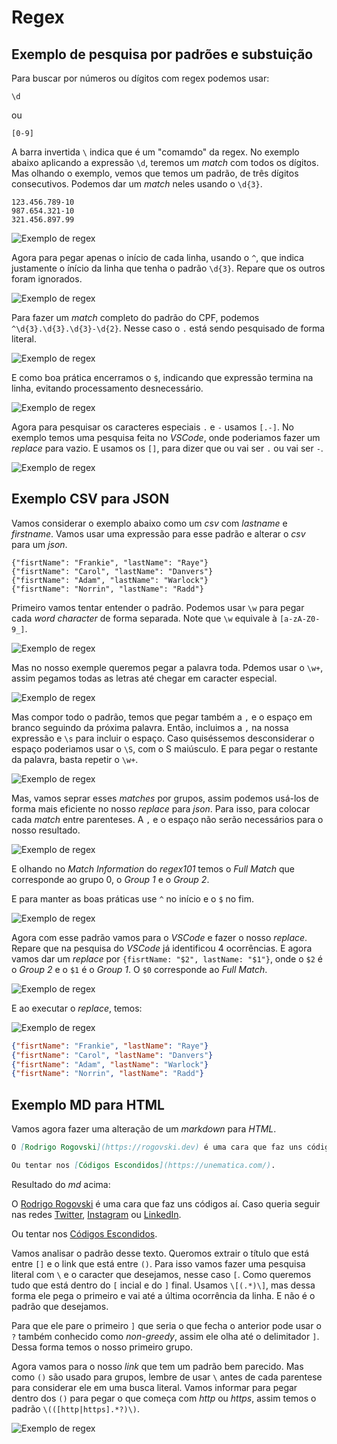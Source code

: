 # Regex

## Exemplo de pesquisa por padrões e substuição

Para buscar por números ou dígitos com regex
podemos usar:
```
\d
```
ou
```
[0-9]
```
A barra invertida `\` indica que é um "comamdo" da regex.
No exemplo abaixo aplicando a expressão `\d`, teremos um _match_ com todos os dígitos.
Mas olhando o exemplo, vemos que temos um padrão, de três dígitos consecutivos. Podemos
dar um _match_ neles usando o `\d{3}`.

```
123.456.789-10
987.654.321-10
321.456.897.99
```

![Exemplo de regex](./img/01.png "Exemplo de regex")

Agora para pegar apenas o início de cada linha, usando o `^`, que indica justamente o ínício da linha que tenha o padrão `\d{3}`.
Repare que os outros foram ignorados.

![Exemplo de regex](./img/02.png "Exemplo de regex")

Para fazer um _match_ completo do padrão do CPF, podemos `^\d{3}.\d{3}.\d{3}-\d{2}`. Nesse caso o `.` está sendo pesquisado de forma
literal.

![Exemplo de regex](./img/03.png "Exemplo de regex")

E como boa prática encerramos o `$`, indicando que expressão termina na linha, evitando processamento desnecessário.

![Exemplo de regex](./img/04.png "Exemplo de regex")

Agora para pesquisar os caracteres especiais `.` e `-` usamos `[.-]`. No exemplo temos uma pesquisa feita no _VSCode_, onde poderiamos fazer
um _replace_ para vazio. E usamos os `[]`, para dizer que ou vai ser `.` ou vai ser `-`.

![Exemplo de regex](./img/05.png "Exemplo de regex")

## Exemplo CSV para JSON

Vamos considerar o exemplo abaixo como um _csv_ com _lastname_ e _firstname_. Vamos usar uma expressão para esse padrão e alterar o _csv_ para um _json_.

```csv
{"fisrtName": "Frankie", "lastName": "Raye"}
{"fisrtName": "Carol", "lastName": "Danvers"}
{"fisrtName": "Adam", "lastName": "Warlock"}
{"fisrtName": "Norrin", "lastName": "Radd"}
```
Primeiro vamos tentar entender o padrão. Podemos usar `\w` para pegar cada _word character_ de forma separada. Note que `\w` equivale à `[a-zA-Z0-9_]`.

![Exemplo de regex](./img/06.png "Exemplo de regex")

Mas no nosso exemple queremos pegar a palavra toda. Pdemos usar o `\w+`, assim pegamos todas as letras até chegar em caracter especial.

![Exemplo de regex](./img/07.png "Exemplo de regex")

Mas compor todo o padrão, temos que pegar também a `,` e o espaço em branco seguindo da próxima palavra. Então, incluimos a `,` na nossa expressão e `\s` para incluir o espaço. Caso quiséssemos desconsiderar o espaço poderiamos usar o `\S`, com o S maiúsculo. E para pegar o restante da palavra, basta repetir o `\w+`.

![Exemplo de regex](./img/08.png "Exemplo de regex")

Mas, vamos seprar esses _matches_ por grupos, assim podemos usá-los de forma mais eficiente no nosso _replace_ para _json_.
Para isso, para colocar cada _match_ entre parenteses. A `,` e o espaço não serão necessários para o nosso resultado.

![Exemplo de regex](./img/09.png "Exemplo de regex")

E olhando no _Match Information_ do _regex101_ temos o _Full Match_ que corresponde ao grupo 0, o _Group 1_ e o _Group 2_.

E para manter as boas práticas use `^` no início e o `$` no fim.

![Exemplo de regex](./img/10.png "Exemplo de regex")

Agora com esse padrão vamos para o _VSCode_ e fazer o nosso _replace_. Repare que na pesquisa do _VSCode_ já identificou 4 ocorrências. E agora vamos dar um _replace_ por `{fisrtName: "$2", lastName: "$1"}`, onde o `$2` é o _Group 2_ e o `$1` é o _Group 1_. O `$0` corresponde ao _Full Match_.

![Exemplo de regex](./img/11.png "Exemplo de regex")

E ao executar o _replace_, temos:


![Exemplo de regex](./img/12.png "Exemplo de regex")

```json
{"fisrtName": "Frankie", "lastName": "Raye"}
{"fisrtName": "Carol", "lastName": "Danvers"}
{"fisrtName": "Adam", "lastName": "Warlock"}
{"fisrtName": "Norrin", "lastName": "Radd"}
```
## Exemplo MD para HTML

Vamos agora fazer uma alteração de um _markdown_ para _HTML_.

```md
O [Rodrigo Rogovski](https://rogovski.dev) é uma cara que faz uns códigos aí. Caso queria seguir nas redes [Twitter](http://twitter.com/RRogovski), [Instagram](https://instagram.com/rfrogovski) ou [LinkedIn](https://www.linkedin.com/in/rogovski/).

Ou tentar nos [Códigos Escondidos](https://unematica.com/).
```
Resultado do _md_ acima:

O [Rodrigo Rogovski](https://rogovski.dev) é uma cara que faz uns códigos aí. Caso queria seguir nas redes [Twitter](http://twitter.com/RRogovski), [Instagram](https://instagram.com/rfrogovski) ou [LinkedIn](https://www.linkedin.com/in/rogovski/).

Ou tentar nos [Códigos Escondidos](https://unematica.com/).

Vamos analisar o padrão desse texto. Queromos extrair o título que está entre `[]` e o link que está entre `()`. Para isso vamos fazer uma pesquisa literal com `\` e o caracter que desejamos, nesse caso `[`. Como queremos tudo que está dentro do `[` incial e do `]` final. Usamos `\[(.*)\]`, mas dessa forma ele pega o primeiro e vai até a última ocorrência da linha. E não é o padrão que desejamos.

Para que ele pare o primeiro `]` que seria o que fecha o anterior pode usar o `?` também conhecido como _non-greedy_, assim ele olha até o delimitador `]`. Dessa forma temos o nosso primeiro grupo.

Agora vamos para o nosso _link_ que tem um padrão bem parecido. Mas como `()` são usado para grupos, lembre de usar `\` antes de cada parentese para considerar ele em uma busca literal. Vamos informar para pegar dentro dos `()` para pegar o que começa com _http_ ou _https_, assim temos o padrão `\(([http|https].*?)\)`.

![Exemplo de regex](./img/13.png "Exemplo de regex")
